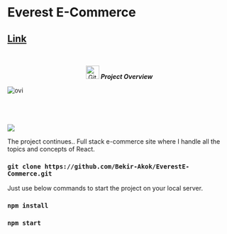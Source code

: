# Everest E-Commerce
## <a href="https://everest-e-commerce.vercel.app/" target="_blank">Link</a>

<br />
<p align="center">
 <img src="https://media.giphy.com/media/W5eoZHPpUx9sapR0eu/giphy.gif" width="30px" alt="Git"/>&nbsp;<i><b>Project Overview</b></i></p>
 
<p><img align="left" src="https://github-readme-stats.vercel.app/api/top-langs?username=bekir-akok&show_icons=true&locale=en&layout=compact&theme=chartreuse-dark" alt="ovi" /></p>
<br><br><br><br><br>


<img src="https://github.com/Bekir-Akok/github-stats/blob/master/generated/languages.svg"/>

The project continues..
Full stack e-commerce site where I handle all the topics and concepts of React.

### `git clone https://github.com/Bekir-Akok/EverestE-Commerce.git`
Just use below commands to start the project on your local server.

### `npm install`
### `npm start`


